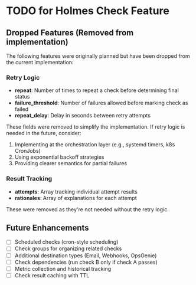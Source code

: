 # TODO for Holmes Check Feature

## Dropped Features (Removed from implementation)

The following features were originally planned but have been dropped from the current implementation:

### Retry Logic
- **repeat**: Number of times to repeat a check before determining final status
- **failure_threshold**: Number of failures allowed before marking check as failed
- **repeat_delay**: Delay in seconds between retry attempts

These fields were removed to simplify the implementation. If retry logic is needed in the future, consider:
1. Implementing at the orchestration layer (e.g., systemd timers, k8s CronJobs)
2. Using exponential backoff strategies
3. Providing clearer semantics for partial failures

### Result Tracking
- **attempts**: Array tracking individual attempt results
- **rationales**: Array of explanations for each attempt

These were removed as they're not needed without the retry logic.

## Future Enhancements

- [ ] Scheduled checks (cron-style scheduling)
- [ ] Check groups for organizing related checks
- [ ] Additional destination types (Email, Webhooks, OpsGenie)
- [ ] Check dependencies (run check B only if check A passes)
- [ ] Metric collection and historical tracking
- [ ] Check result caching with TTL
